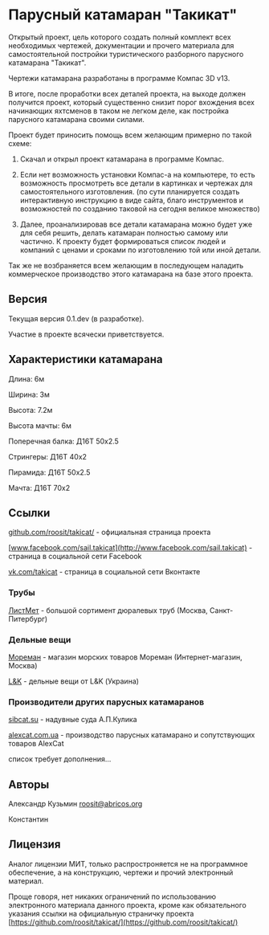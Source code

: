 # Парусный катамаран "Такикат"

Открытый проект, цель которого создать полный комплект всех необходимых чертежей, 
документации и прочего материала для самостоятельной постройки туристического
разборного парусного катамарана "Такикат".

Чертежи катамарана разработаны в программе Компас 3D v13.

В итоге, после проработки всех деталей проекта, на выходе
должен получится проект, который существенно снизит порог вхождения 
всех начинающих яхтсменов в таком не легком деле, как постройка парусного 
катамарана своими силами.

Проект будет приносить помощь всем желающим примерно по такой схеме:

1. Скачал и открыл проект катамарана в программе Компас.

2. Если нет возможность установки Компас-а на компьютере, то есть возможность 
просмотреть все детали в картинках и чертежах для самостоятельного изготовления.
(по сути планируется создать интерактивную инструкцию в виде сайта, благо 
инструментов и возможностей по созданию таковой на сегодня великое множество)

3. Далее, проанализировав все детали катамарана можно будет уже для себя решить, 
делать катамаран полностью самому или частично. К проекту будет формироваться 
список людей и компаний с ценами и сроками по изготовлению той или иной детали.

Так же не возбраняется всем желающим в последующем наладить коммерческое 
производство этого катамарана на базе этого проекта.

## Версия 

Текущая версия 0.1.dev (в разработке).

Участие в проекте всячески приветствуется.


## Характеристики катамарана

Длина: 6м

Ширина: 3м

Высота: 7.2м

Высота мачты: 6м

Поперечная балка: Д16Т 50х2.5

Стрингеры: Д16Т 40х2

Пирамида: Д16Т 50x2.5

Мачта: Д16Т 70х2


## Ссылки

[github.com/roosit/takicat/](https://github.com/roosit/takicat/) - официальная страница проекта

[www.facebook.com/sail.takicat](http://www.facebook.com/sail.takicat) - страница в социальной сети Facebook

[vk.com/takicat](http://vk.com/takicat) - страница в социальной сети Вконтакте

### Трубы

[ЛистМет](http://www.listmet.ru) - большой сортимент дюралевых труб (Москва, Санкт-Питербург)

### Дельные вещи

[Мореман](http://www.moreman.ru/) - магазин морских товаров Мореман (Интернет-магазин, Москва)

[L&K](http://elandka.com/) - дельные вещи от L&K (Украина)


### Производители других парусных катамаранов

[sibcat.su](http://sibcat.su) - надувные суда А.П.Кулика

[alexcat.com.ua](http://alexcat.com.ua/) - производство парусных катамарано и сопутствующих товаров AlexCat

список требует дополнения...


## Авторы

Александр Кузьмин <roosit@abricos.org>

Константин

## Лицензия

Аналог лицензии МИТ, только распростроняется не на программное обеспечение, а на конструкцию, чертежи и прочий электронный материал.

Проще говоря, нет никаких ограничений по использованию электронного материала данного проекта, 
кроме как обязательного указания ссылки на официальную страничку проекта [https://github.com/roosit/takicat/](https://github.com/roosit/takicat/)